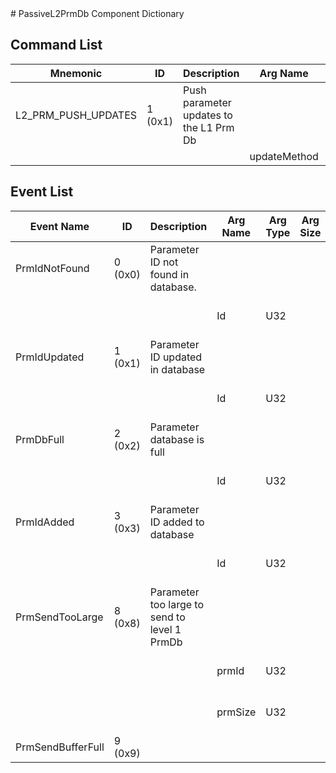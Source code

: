 <title>PassiveL2PrmDb Component Dictionary</title>
# PassiveL2PrmDb Component Dictionary


## Command List

|Mnemonic|ID|Description|Arg Name|Arg Type|Comment
|---|---|---|---|---|---|
|L2_PRM_PUSH_UPDATES|1 (0x1)|Push parameter updates to the L1 Prm Db| | |   
| | | |updateMethod|UpdateMethod||                    


## Event List

|Event Name|ID|Description|Arg Name|Arg Type|Arg Size|Description
|---|---|---|---|---|---|---|
|PrmIdNotFound|0 (0x0)|Parameter ID not found in database.| | | | |
| | | |Id|U32||The parameter ID|    
|PrmIdUpdated|1 (0x1)|Parameter ID updated in database| | | | |
| | | |Id|U32||The parameter ID|    
|PrmDbFull|2 (0x2)|Parameter database is full| | | | |
| | | |Id|U32||The parameter ID|    
|PrmIdAdded|3 (0x3)|Parameter ID added to database| | | | |
| | | |Id|U32||The parameter ID|    
|PrmSendTooLarge|8 (0x8)|Parameter too large to send to level 1 PrmDb| | | | |
| | | |prmId|U32||Parameter that could not be sent|    
| | | |prmSize|U32||Size of serialized parameter|    
|PrmSendBufferFull|9 (0x9)|| | | | |
